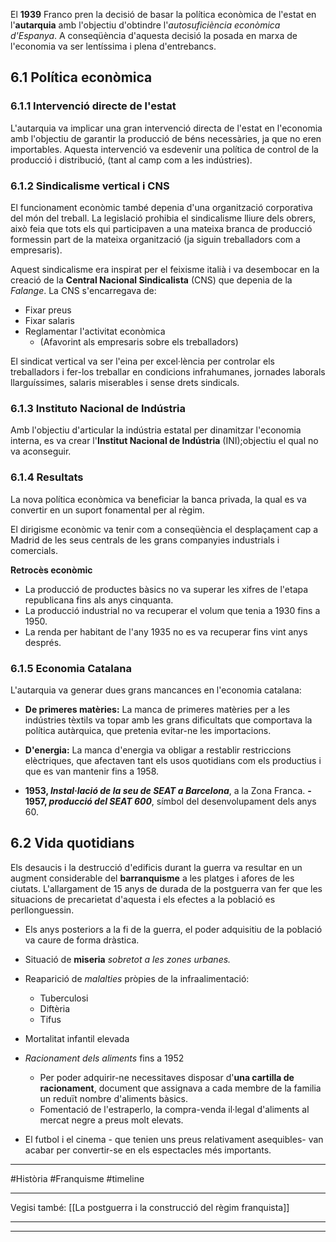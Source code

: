 El **1939** Franco pren la decisió de basar la política econòmica de l'estat en l'**autarquia** amb l'objectiu d'obtindre l'*autosuficiència econòmica d'Espanya*.
A conseqüència d'aquesta decisió la posada en marxa de l'economia va ser lentíssima i plena d'entrebancs.

## 6.1 Política econòmica

### 6.1.1 Intervenció directe de l'estat
L'autarquia va implicar una gran intervenció directa de l'estat en l'economia amb l'objectiu de garantir la producció de béns necessàries, ja que no eren importables. Aquesta intervenció va esdevenir una política de control de la producció i distribució, (tant al camp com a les indústries).

### 6.1.2 Sindicalisme vertical i CNS
El funcionament econòmic també depenia d'una organització corporativa del món del treball. La legislació prohibia el sindicalisme lliure dels obrers, això feia que tots els qui participaven a una mateixa branca de producció formessin part de la mateixa organització (ja siguin treballadors com a empresaris).

Aquest sindicalisme era inspirat per el feixisme italià i va desembocar en la creació de la **Central Nacional Sindicalista** (CNS) que depenia de la *Falange*. La CNS s'encarregava de:
- Fixar preus
- Fixar salaris
- Reglamentar l'activitat econòmica
	- (Afavorint als empresaris sobre els treballadors)

El sindicat vertical va ser l'eina per excel·lència per controlar els treballadors i fer-los treballar en condicions infrahumanes, jornades laborals llarguíssimes, salaris miserables i sense drets sindicals.

### 6.1.3 Instituto Nacional de Indústria
Amb l'objectiu d'articular la indústria estatal per dinamitzar l'economia interna, es va crear l'**Institut Nacional de Indústria** (INI);objectiu el qual no va aconseguir.

### 6.1.4 Resultats
La nova política econòmica va beneficiar la banca privada, la qual es va convertir en un suport fonamental per al règim. 

El dirigisme econòmic va tenir com a conseqüència el desplaçament cap a Madrid de les seus centrals de les grans companyies industrials i comercials.

**Retrocès econòmic**
- La producció de productes bàsics no va superar les xifres de l'etapa republicana fins als anys cinquanta.
- La producció industrial no va recuperar el volum que tenia a 1930 fins a 1950.
- La renda per habitant de l'any 1935 no es va recuperar fins vint anys després.

### 6.1.5 Economia Catalana
L'autarquia va generar dues grans mancances en l'economia catalana:
- **De primeres matèries:**
	La manca de primeres matèries per a les indústries tèxtils va topar amb les grans dificultats que comportava la política autàrquica, que pretenia evitar-ne les importacions.
- **D'energia:**
	La manca d'energia va obligar a restablir restriccions elèctriques, que afectaven tant els usos quotidians com els productius i que es van mantenir fins a 1958.

- **1953, *Instal·lació de la seu de SEAT a Barcelona***, a la Zona Franca.
	**- 1957, *producció del SEAT 600***, símbol del desenvolupament dels anys 60.

## 6.2 Vida quotidians
Els desaucis i la destrucció d'edificis durant la guerra va resultar en un augment considerable del **barranquisme** a les platges i afores de les ciutats.
L'allargament de 15 anys de durada de la postguerra van fer que les situacions de precarietat d'aquesta i els efectes a la població es perllonguessin.
- Els anys posteriors a la fi de la guerra, el poder adquisitiu de la població va caure de forma dràstica.
- Situació de **miseria** *sobretot a les zones urbanes.*
- Reaparició de *malalties* pròpies de la infraalimentació:
	- Tuberculosi
	- Diftèria
	- Tifus

- Mortalitat infantil elevada
- *Racionament dels aliments* fins a 1952
	- Per poder adquirir-ne necessitaves disposar d'**una cartilla de racionament**, document que assignava a cada membre de la familia un reduït nombre d'aliments bàsics.
	- Fomentació de l'estraperlo, la compra-venda il·legal d'aliments al mercat negre a preus molt elevats.

- El futbol i el cinema - que tenien uns preus relativament asequibles- van acabar per convertir-se en els espectacles més importants.
___
#Història #Franquisme #timeline 
___
Vegisi també: [[La postguerra i la construcció del règim franquista]]

<span
class='ob-timelines' 
data-date='1939-04-02-00' 
data-title="Autarquia"
data-img= "Història\Attachments\Autarquia.jpg"
data-class="red" 
data-type='range'
data-end='1953-00-00-00'> 
</span>
___
<span
class='ob-timelines' 
data-date='1953-00-00-00' 
data-title="Fi de l'Autarquia"
data-class='red'
data-type='box' > 
</span>
___